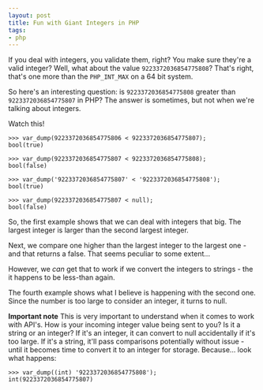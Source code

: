 ```yaml
---
layout: post
title: Fun with Giant Integers in PHP
tags:
- php
---
```

If you deal with integers, you validate them, right?  You make sure they're a valid integer?  Well, what about the value `9223372036854775808`?  That's right, that's one more than the `PHP_INT_MAX` on a 64 bit system.  

So here's an interesting question: is `9223372036854775808` greater than `9223372036854775807` in PHP?  The answer is sometimes, but not when we're talking about integers.

Watch this!

```
>>> var_dump(9223372036854775806 < 9223372036854775807);
bool(true)

>>> var_dump(9223372036854775807 < 9223372036854775808);
bool(false)

>>> var_dump('9223372036854775807' < '9223372036854775808');
bool(true)

>>> var_dump(9223372036854775807 < null);
bool(false)
```

So, the first example shows that we can deal with integers that big.  The largest integer is larger than the second largest integer.  

Next, we compare one higher than the largest integer to the largest one - and that returns a false.  That seems peculiar to some extent...

However, we *can* get that to work if we convert the integers to strings - the it happens to be less-than again.

The fourth example shows what I believe is happening with the second one.  Since the number is too large to consider an integer, it turns to null.

**Important note** This is very important to understand when it comes to work with API's.  How is your incoming integer value being sent to you?  Is it a string or an integer?  If it's an integer, it can convert to null accidentally if it's too large. If it's a string, it'll pass comparisons potentially without issue - until it becomes time to convert it to an integer for storage.  Because... look what happens:

```
>>> var_dump((int) '9223372036854775808');
int(9223372036854775807)
```